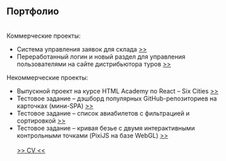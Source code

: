 ## Портфолио
\
Коммерческие проекты:
* Система управления заявок для склада [>>](gm)
* Переработанный логин  и новый раздел для управления пользователями на сайте дистрибьютора туров [>>](yard-management)

Некоммерческие проекты:
* Выпускной проект на курсе HTML Academy по React &ndash; Six Cities [>>](six-cities)
* Тестовое задание &ndash; дэшборд популярных GitHub-репозиториев на карточках (мини-SPA) [>>](github-stars-dashboard)
* Тестовое задание &ndash; список авиабилетов с фильтрацией и сортировкой [>>](flights-list)
* Тестовое задание &ndash; кривая безье с двумя интерактивными контрольными точками (PixiJS на базе WebGL) [>>](pixigolf)
\
\
[>> CV <<](cv_вания_каракасиян_react-разработчик.pdf)
